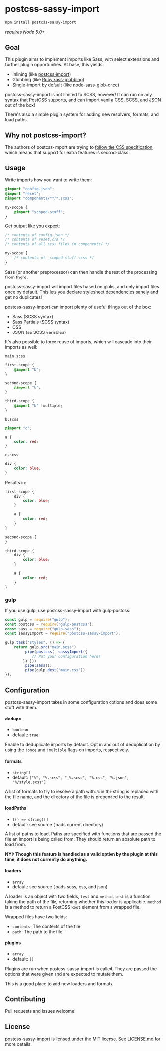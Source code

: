 # postcss-sassy-import

```sh
npm install postcss-sassy-import
```

*requires Node 5.0+*

## Goal
This plugin aims to implement imports like Sass, with select extensions and further plugin opportunities. At base, this yields:

- Inlining (like [postcss-import](https://github.com/postcss/postcss-import))
- Globbing (like [Ruby sass-globbing](https://github.com/chriseppstein/sass-globbing))
- Single-import by default (like [node-sass-glob-once](https://github.com/LPGhatguy/node-sass-glob-once))

postcss-sassy-import is not limited to SCSS, however! It can run on any syntax that PostCSS supports, and can import vanilla CSS, SCSS, and JSON out of the box!

There's also a simple plugin system for adding new resolvers, formats, and load paths.

## Why not postcss-import?
The authors of postcss-import are trying to [follow the CSS specification](https://github.com/postcss/postcss-import/issues/176#issuecomment-188995732), which means that support for extra features is second-class.

## Usage
Write imports how you want to write them:

```scss
@import "config.json";
@import "reset";
@import "components/**/*.scss";

my-scope {
	@import "scoped-stuff";
}
```

Get output like you expect:

```scss
/* contents of config.json */
/* contents of reset.css */
/* contents of all scss files in components/ */

my-scope {
	/* contents of _scoped-stuff.scss */
}
```

Sass (or another preprocessor) can then handle the rest of the processing from there.

postcss-sassy-import will import files based on globs, and only import files once by default. This lets you declare stylesheet dependencies sanely and get no duplicates!

postcss-sassy-import can import plenty of useful things out of the box:
- Sass (SCSS syntax)
- Sass Partials (SCSS syntax)
- CSS
- JSON (as SCSS variables)

It's also possible to force reuse of imports, which will cascade into their imports as well:

`main.scss`
```scss
first-scope {
	@import "b";
}

second-scope {
	@import "b";
}

third-scope {
	@import "b" !multiple;
}
```

`b.scss`
```scss
@import "c";

a {
	color: red;
}
```

`c.scss`
```scss
div {
	color: blue;
}
```

Results in:
```scss
first-scope {
	div {
		color: blue;
	}

	a {
		color: red;
	}
}

second-scope {
}

third-scope {
	div {
		color: blue;
	}

	a {
		color: red;
	}
}
```

### gulp
If you use gulp, use postcss-sassy-import with gulp-postcss:

```js
const gulp = require("gulp");
const postcss = require("gulp-postcss");
const sass = require("gulp-sass");
const sassyImport = require("postcss-sassy-import");

gulp.task("styles", () => {
	return gulp.src("main.scss")
		.pipe(postcss([ sassyImport({
			// Put your configuration here!
		}) ]))
		.pipe(sass())
		.pipe(gulp.dest("main.css"))
});
```

## Configuration
postcss-sassy-import takes in some configuration options and does some stuff with them.

#### dedupe
- `boolean`
- default: `true`

Enable to deduplicate imports by default. Opt in and out of deduplication by using the `!once` and `!multiple` flags on imports, respectively.

#### formats
- `string[]`
- default: `["%", "%.scss", "_%.scss", "%.css", "%.json", "%/style.scss"]`

A list of formats to try to resolve a path with. `%` in the string is replaced with the file name, and the directory of the file is prepended to the result.

#### loadPaths
- `(() => string)[]`
- default: see source (loads current directory)

A list of paths to load. Paths are specified with functions that are passed the file an import is being called from. They should return an absolute path to load from.

**NYI: Though this feature is handled as a valid option by the plugin at this time, it does not currently do anything.**

#### loaders
- `array`
- default: see source (loads scss, css, and json)

A loader is an object with two fields, `test` and `method`. `test` is a function taking the path of the file, returning whether this loader is applicable. `method` is a method to return a PostCSS `Root` element from a wrapped file.

Wrapped files have two fields:
- `contents`: The contents of the file
- `path`: The path to the file

#### plugins
- `array`
- default: `[]`

Plugins are run when postcss-sassy-import is called. They are passed the options that were given and are expected to mutate them.

This is a good place to add new loaders and formats.

## Contributing
Pull requests and issues welcome!

## License
postcss-sassy-import is licnsed under the MIT license. See [LICENSE.md](LICENSE.md) for more details.